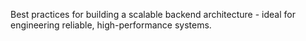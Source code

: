 Best practices for building a scalable backend architecture - ideal for engineering reliable, high-performance systems.
